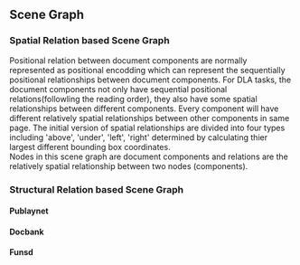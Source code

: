 ## Scene Graph  
### Spatial Relation based Scene Graph  
Positional relation between document components are normally represented as positional encodding which can represent the sequentially positional relationships between document components. For DLA tasks, the document components not only have sequential positional relations(followling the reading order), they also have some spatial relationships between different components. Every component will have different relatively spatial relationships between other components in same page. The initial version of spatial relationships are divided into four types including 'above', 'under', 'left', 'right' determined by calculating thier largest different bounding box coordinates.  
Nodes in this scene graph are document components and relations are the relatively spatial relationship between two nodes (components).
### Structural Relation based Scene Graph  

#### Publaynet  
#### Docbank  
#### Funsd

